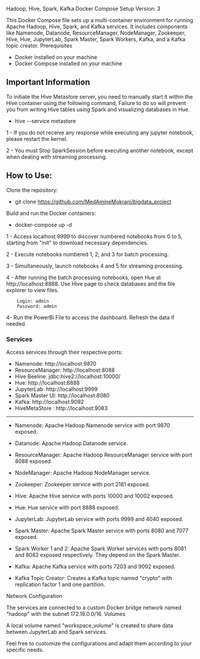 Hadoop, Hive, Spark, Kafka Docker Compose Setup
Version: 3

This Docker Compose file sets up a multi-container environment for running Apache Hadoop, Hive, Spark, and Kafka services. It includes components like Namenode, Datanode, ResourceManager, NodeManager, Zookeeper, Hive, Hue, JupyterLab, Spark Master, Spark Workers, Kafka, and a Kafka topic creator.
Prerequisites

- Docker installed on your machine
- Docker Compose installed on your machine

## Important Information

To initiate the Hive Metastore server, you need to manually start it within the Hive container using the following command, Failure to do so will prevent you from writing Hive tables using Spark and visualizing databases in Hue.
- hive --service metastore

1 - If you do not receive any response while executing any jupyter notebook, please restart the kernel.

2 - You must Stop SparkSession before executing another notebook, except when dealing with streaming processing.




## How to Use:

Clone the repository:

- git clone https://github.com/MedAmineMokrani/bigdata_project



Build and run the Docker containers:



- docker-compose up -d

1 - Access localhost:9999 to discover numbered notebooks from 0 to 5, starting from "init" to download necessary dependencies.

2 - Execute notebooks numbered 1, 2, and 3 for batch processing.

3 - Simultaneously, launch notebooks 4 and 5 for streaming processing.

4 - After running the batch processing notebooks, open Hue at http://localhost:8888. Use Hive page to check databases and the file explorer to view  files.

        Login: admin
        Password: admin

4- Run the PowerBi File to access the dashboard. Refresh the data if needed.

### Services

Access services through their respective ports:
- Namenode: http://localhost:9870
- ResourceManager: http://localhost:8088
- Hive Beeline: jdbc:hive2://localhost:10000/
- Hue: http://localhost:8888
- JupyterLab: http://localhost:9999
- Spark Master UI: http://localhost:8080
- Kafka: http://localhost:9092
- HiveMetaStore : http://localhost:9083

-------------------------------------------------------


- Namenode: Apache Hadoop Namenode service with port 9870 exposed.


- Datanode: Apache Hadoop Datanode service.


- ResourceManager: Apache Hadoop ResourceManager service with port 8088 exposed.


- NodeManager: Apache Hadoop NodeManager service.


- Zookeeper: Zookeeper service with port 2181 exposed.


- Hive: Apache Hive service with ports 10000 and 10002 exposed.


- Hue: Hue service with port 8888 exposed.


- JupyterLab: JupyterLab service with ports 9999 and 4040 exposed.


- Spark Master: Apache Spark Master service with ports 8080 and 7077 exposed.


- Spark Worker 1 and 2: Apache Spark Worker services with ports 8081 and 8082 exposed respectively. They depend on the Spark Master.


- Kafka: Apache Kafka service with ports 7203 and 9092 exposed.


- Kafka Topic Creator: Creates a Kafka topic named "crypto" with replication factor 1 and one partition.

Network Configuration

The services are connected to a custom Docker bridge network named "hadoop" with the subnet 172.18.0.0/16.
Volumes

A local volume named "workspace_volume" is created to share data between JupyterLab and Spark services.

Feel free to customize the configurations and adapt them according to your specific needs.

   